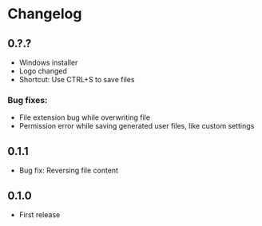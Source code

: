 # Changelog

## 0.?.?

- Windows installer
- Logo changed
- Shortcut: Use CTRL+S to save files

### Bug fixes:
- File extension bug while overwriting file
- Permission error while saving generated user files, like custom settings

## 0.1.1
- Bug fix: Reversing file content

## 0.1.0
- First release